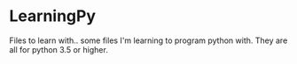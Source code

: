 # LearningPy
Files to learn with.. some files I'm learning to program python with. They are all for python 3.5 or higher.


